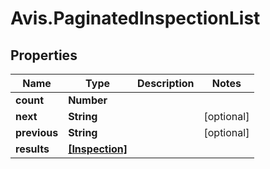 # Avis.PaginatedInspectionList

## Properties

| Name         | Type                              | Description | Notes      |
| ------------ | --------------------------------- | ----------- | ---------- |
| **count**    | **Number**                        |             |
| **next**     | **String**                        |             | [optional] |
| **previous** | **String**                        |             | [optional] |
| **results**  | [**[Inspection]**](Inspection.md) |             |
